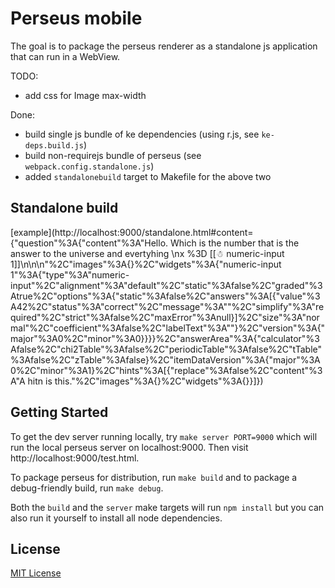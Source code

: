 # Perseus mobile

The goal is to package the perseus renderer as a standalone js application that
can run in a WebView.



TODO:

  - add css for Image max-width

Done:

  - build single js bundle of ke dependencies (using r.js, see `ke-deps.build.js`)
  - build non-requirejs bundle of perseus (see `webpack.config.standalone.js`)
  - added `standalonebuild` target to Makefile for the above two


## Standalone build

[example](http://localhost:9000/standalone.html#content={"question"%3A{"content"%3A"Hello. Which is the number that is the answer to the universe and evertyhing  \nx %3D [[☃ numeric-input 1]]\n\n\n"%2C"images"%3A{}%2C"widgets"%3A{"numeric-input 1"%3A{"type"%3A"numeric-input"%2C"alignment"%3A"default"%2C"static"%3Afalse%2C"graded"%3Atrue%2C"options"%3A{"static"%3Afalse%2C"answers"%3A[{"value"%3A42%2C"status"%3A"correct"%2C"message"%3A""%2C"simplify"%3A"required"%2C"strict"%3Afalse%2C"maxError"%3Anull}]%2C"size"%3A"normal"%2C"coefficient"%3Afalse%2C"labelText"%3A""}%2C"version"%3A{"major"%3A0%2C"minor"%3A0}}}}%2C"answerArea"%3A{"calculator"%3Afalse%2C"chi2Table"%3Afalse%2C"periodicTable"%3Afalse%2C"tTable"%3Afalse%2C"zTable"%3Afalse}%2C"itemDataVersion"%3A{"major"%3A0%2C"minor"%3A1}%2C"hints"%3A[{"replace"%3Afalse%2C"content"%3A"A hitn is this."%2C"images"%3A{}%2C"widgets"%3A{}}]})





## Getting Started

To get the dev server running locally, try `make server PORT=9000`
which will run the local perseus server on localhost:9000.
Then visit http://localhost:9000/test.html.

To package perseus for distribution, run `make build` and to package a debug-friendly build, run `make debug`.

Both the `build` and the `server` make targets will run `npm install` but you can also run it yourself to install all node dependencies.




## License

[MIT License](http://opensource.org/licenses/MIT)
